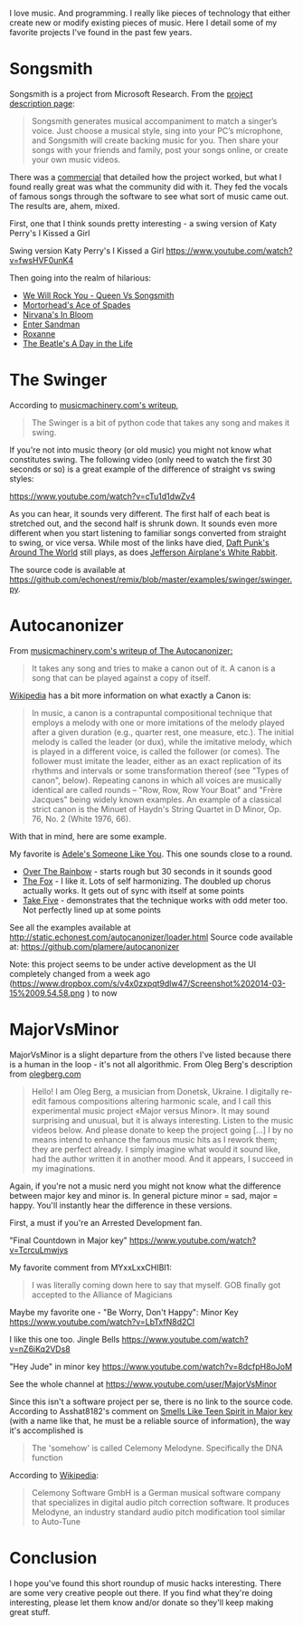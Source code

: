 I love music. And programming. I really like pieces of technology that either create new or modify existing pieces of music. Here I detail some of my favorite projects I've found in the past few years.

# Songsmith
Songsmith is a project from Microsoft Research. From the [project description page][Songsmith homepage]:
  
> Songsmith generates musical accompaniment to match a singer’s voice. Just choose a musical style, sing into your PC’s microphone, and Songsmith will create backing music for you. Then share your songs with your friends and family, post your songs online, or create your own music videos.

There was a [commercial][Songsmith commercial] that detailed how the project worked, but what I found really great was what the community did with it. They fed the vocals of famous songs through the software to see what sort of music came out. The results are, ahem, mixed.

First, one that I think sounds pretty interesting - a swing version of Katy Perry's I Kissed a Girl


Swing version Katy Perry's I Kissed a Girl
https://www.youtube.com/watch?v=fwsHVF0unK4

Then going into the realm of hilarious:

* [We Will Rock You - Queen Vs Songsmith](https://www.youtube.com/watch?v=22AWPW5s4EA)
* [Mortorhead's Ace of Spades](https://www.youtube.com/watch?v=mg0l7f25bhU)
* [Nirvana's In Bloom](https://www.youtube.com/watch?v=wHduATM-o7M)
* [Enter Sandman](https://www.youtube.com/watch?v=WmC28cXWqLc)
* [Roxanne](https://www.youtube.com/watch?v=xWYwY8GpuO0)
* [The Beatle's A Day in the Life](https://www.youtube.com/watch?v=BPuMD4zaTmc)

# The Swinger
According to [musicmachinery.com's writeup](http://musicmachinery.com/2010/05/21/the-swinger/), 

>The Swinger is a bit of python code that takes any song and makes it swing.

If you're not into music theory (or old music) you might not know what constitutes swing. The following video (only need to watch the first 30 seconds or so) is a great example of the difference of straight vs swing styles:

https://www.youtube.com/watch?v=cTu1d1dwZv4

As you can hear, it sounds very different. The first half of each beat is stretched out, and the second half is shrunk down. It sounds even more different when you start listening to familiar songs converted from straight to swing, or vice versa. While most of the links have died, [Daft Punk's Around The World](https://soundcloud.com/plamere/around-the-world-the-swing-version) still plays, as does [Jefferson Airplane's White Rabbit](https://soundcloud.com/plamere/jeffersonairplane-swing-33).

The source code is available at https://github.com/echonest/remix/blob/master/examples/swinger/swinger.py.

# Autocanonizer
From [musicmachinery.com's writeup of The Autocanonizer:](http://musicmachinery.com/2014/03/13/the-autocanonizer/)


>It takes any song and tries to make a canon out of it. A canon is a song that can be played against a copy of itself.

[Wikipedia](http://en.wikipedia.org/wiki/Canon_(music)) has a bit more information on what exactly a Canon is:

>In music, a canon is a contrapuntal compositional technique that employs a melody with one or more imitations of the melody played after a given duration (e.g., quarter rest, one measure, etc.). The initial melody is called the leader (or dux), while the imitative melody, which is played in a different voice, is called the follower (or comes). The follower must imitate the leader, either as an exact replication of its rhythms and intervals or some transformation thereof (see "Types of canon", below). Repeating canons in which all voices are musically identical are called rounds – "Row, Row, Row Your Boat" and "Frère Jacques" being widely known examples. An example of a classical strict canon is the Minuet of Haydn's String Quartet in D Minor, Op. 76, No. 2 (White 1976, 66).

With that in mind, here are some example.

My favorite is [Adele's Someone Like You](http://static.echonest.com/autocanonizer/go.html?trid=TRLZWAN142E39CDD1A). This one sounds close to a round.

* [Over The Rainbow](http://static.echonest.com/autocanonizer/go.html?trid=TRQPKGR1428F4F24A0) - starts rough but 30 seconds in it sounds good
* [The Fox](http://static.echonest.com/autocanonizer/go.html?trid=TROHSLA1419395D433) - I like it. Lots of self harmonizing. The doubled up chorus actually works. It gets out of sync with itself at some points
* [Take Five](http://static.echonest.com/autocanonizer/go.html?trid=TRHDKTV13AFC699E9C) - demonstrates that the technique works with odd meter too. Not perfectly lined up at some points

See all the examples available at http://static.echonest.com/autocanonizer/loader.html
Source code available at: https://github.com/plamere/autocanonizer

Note: this project seems to be under active development as the UI completely changed from a week ago (https://www.dropbox.com/s/v4x0zxpqt9dlw47/Screenshot%202014-03-15%2009.54.58.png
) to now

# MajorVsMinor 

MajorVsMinor is a slight departure from the others I've listed because there is a human in the loop - it's not all algorithmic. From Oleg Berg's description from [olegberg.com](http://olegberg.com/)

>Hello! I am Oleg Berg, a musician from Donetsk, Ukraine. I digitally re-edit famous compositions altering harmonic scale, and I call this experimental music project «Major versus Minor». It may sound surprising and unusual, but it is always interesting. Listen to the music videos below. And please donate to keep the project going
> [...]
>I by no means intend to enhance the famous music hits as I rework them; they are perfect already. I simply imagine what would it sound like, had the author written it in another mood. And it appears, I succeed in my imaginations.

Again, if you're not a music nerd you might not know what the difference between major key and minor is. In general picture minor = sad, major = happy. You'll instantly hear the difference in these versions.

First, a must if you're an Arrested Development fan.

"Final Countdown in Major key"
https://www.youtube.com/watch?v=TcrcuLmwjys

My favorite comment from MYxxLxxCHIBI1:
> I was literally coming down here to say that myself. GOB finally got accepted to the Alliance of Magicians

Maybe my favorite one - 
"Be Worry, Don't Happy": Minor Key
https://www.youtube.com/watch?v=LbTxfN8d2CI

I like this one too.
Jingle Bells
https://www.youtube.com/watch?v=nZ6iKq2VDs8

"Hey Jude" in minor key
https://www.youtube.com/watch?v=8dcfpH8oJoM


See the whole channel at https://www.youtube.com/user/MajorVsMinor

Since this isn't a software project per se, there is no link to the source code. According to Asshat8182's comment on [Smells Like Teen Spirit in Major key](https://www.youtube.com/watch?v=g_TEOuyPDNo) (with a name like that, he must be a reliable source of information), the way it's accomplished is

> The 'somehow' is called Celemony Melodyne. Specifically the DNA function

According to [Wikipedia](http://en.wikipedia.org/wiki/Celemony):

>Celemony Software GmbH is a German musical software company that specializes in digital audio pitch correction software. It produces Melodyne, an industry standard audio pitch modification tool similar to Auto-Tune

# Conclusion
I hope you've found this short roundup of music hacks interesting. There are some very creative people out there. If you find what they're doing interesting, please let them know and/or donate so they'll keep making great stuff. 


[Songsmith homepage]:http://research.microsoft.com/en-us/um/redmond/projects/songsmith/
[Songsmith commercial]:https://www.youtube.com/watch?v=3oGFogwcx-E
